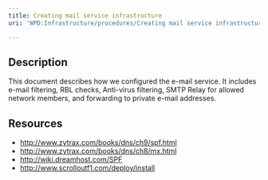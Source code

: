 ```yaml
---
title: Creating mail service infrastructure
uri: 'WPD:Infrastructure/procedures/Creating mail service infrastructure'

---
```

## Description

This document describes how we configured the e-mail service. It includes e-mail filtering, RBL checks, Anti-virus filtering, SMTP Relay for allowed network members, and forwarding to private e-mail addresses.

## Resources

-   <http://www.zytrax.com/books/dns/ch9/spf.html>
-   <http://www.zytrax.com/books/dns/ch8/mx.html>
-   <http://wiki.dreamhost.com/SPF>
-   <http://www.scrolloutf1.com/deploy/install>
